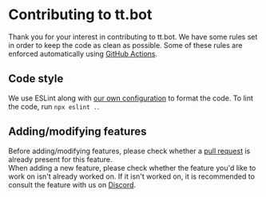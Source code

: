 <!--
Copyright (C) 2020 tt.bot dev team
 
This file is part of tt.bot.
 
tt.bot is free software: you can redistribute it and/or modify
it under the terms of the GNU Affero General Public License as published by
the Free Software Foundation, either version 3 of the License, or
(at your option) any later version.
 
tt.bot is distributed in the hope that it will be useful,
but WITHOUT ANY WARRANTY; without even the implied warranty of
MERCHANTABILITY or FITNESS FOR A PARTICULAR PURPOSE.  See the
GNU Affero General Public License for more details.
 
You should have received a copy of the GNU Affero General Public License
along with tt.bot.  If not, see <http://www.gnu.org/licenses/>.
-->

# Contributing to tt.bot
Thank you for your interest in contributing to tt.bot. We have some rules set in order to keep the code as clean as possible. Some of these rules are enforced automatically using [GitHub Actions](https://github.com/features/actions).

## Code style
We use ESLint along with [our own configuration](https://github.com/tt-bot-dev/eslint-config) to format the code. To lint the code, run `npx eslint .`.

## Adding/modifying features
Before adding/modifying features, please check whether a [pull request](https://github.com/tt-bot-dev/tt.bot/pulls) is already present for this feature.  
When adding a new feature, please check whether the feature you'd like to work on isn't already worked on. If it isn't worked on, it is recommended to consult the feature with us on [Discord](https://discord.gg/pGN5dMq).
